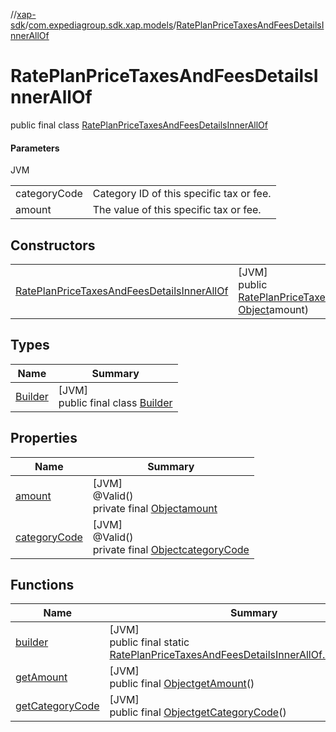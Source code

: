 //[xap-sdk](../../../index.md)/[com.expediagroup.sdk.xap.models](../index.md)/[RatePlanPriceTaxesAndFeesDetailsInnerAllOf](index.md)

# RatePlanPriceTaxesAndFeesDetailsInnerAllOf

public final class [RatePlanPriceTaxesAndFeesDetailsInnerAllOf](index.md)

#### Parameters

JVM

| | |
|---|---|
| categoryCode | Category ID of this specific tax or fee. |
| amount | The value of this specific tax or fee. |

## Constructors

| | |
|---|---|
| [RatePlanPriceTaxesAndFeesDetailsInnerAllOf](-rate-plan-price-taxes-and-fees-details-inner-all-of.md) | [JVM]<br>public [RatePlanPriceTaxesAndFeesDetailsInnerAllOf](index.md)[RatePlanPriceTaxesAndFeesDetailsInnerAllOf](-rate-plan-price-taxes-and-fees-details-inner-all-of.md)([Object](https://docs.oracle.com/javase/8/docs/api/java/lang/Object.html)categoryCode, [Object](https://docs.oracle.com/javase/8/docs/api/java/lang/Object.html)amount) |

## Types

| Name | Summary |
|---|---|
| [Builder](-builder/index.md) | [JVM]<br>public final class [Builder](-builder/index.md) |

## Properties

| Name | Summary |
|---|---|
| [amount](index.md#1304589315%2FProperties%2F699445674) | [JVM]<br>@Valid()<br>private final [Object](https://docs.oracle.com/javase/8/docs/api/java/lang/Object.html)[amount](index.md#1304589315%2FProperties%2F699445674) |
| [categoryCode](index.md#-2108332752%2FProperties%2F699445674) | [JVM]<br>@Valid()<br>private final [Object](https://docs.oracle.com/javase/8/docs/api/java/lang/Object.html)[categoryCode](index.md#-2108332752%2FProperties%2F699445674) |

## Functions

| Name | Summary |
|---|---|
| [builder](builder.md) | [JVM]<br>public final static [RatePlanPriceTaxesAndFeesDetailsInnerAllOf.Builder](-builder/index.md)[builder](builder.md)() |
| [getAmount](get-amount.md) | [JVM]<br>public final [Object](https://docs.oracle.com/javase/8/docs/api/java/lang/Object.html)[getAmount](get-amount.md)() |
| [getCategoryCode](get-category-code.md) | [JVM]<br>public final [Object](https://docs.oracle.com/javase/8/docs/api/java/lang/Object.html)[getCategoryCode](get-category-code.md)() |
